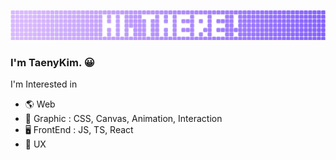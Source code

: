 ![](https://github.com/taenykim/taenykim/blob/master/images/hithere.png?raw=true)

### I'm TaenyKim. 😀

I'm Interested in

- 🌎 Web
- 🎨 Graphic : CSS, Canvas, Animation, Interaction
- 🖥 FrontEnd : JS, TS, React
- 🌸 UX
